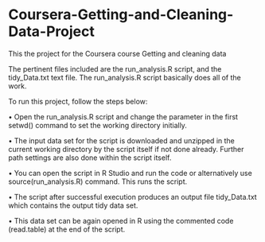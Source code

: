 # Coursera-Getting-and-Cleaning-Data-Project
This the project for the Coursera course Getting and cleaning data


The pertinent files included are the run_analysis.R script, and the tidy_Data.txt text file.
The run_analysis.R script basically does all of the work.

To run this project, follow the steps below:

•	Open the run_analysis.R script and change the parameter in the first setwd() command to set the working directory initially.

•	The input data set for the script is downloaded and unzipped in the current working directory by the script itself if not done already. Further path settings are also done within the script itself.

•	You can open the script in R Studio and run the code or alternatively use source(run_analysis.R) command. This runs the script.

•	The script after successful execution produces an output file tidy_Data.txt which contains the output tidy data set.

•	This data set can be again opened in R using the commented code (read.table) at the end of the script.

